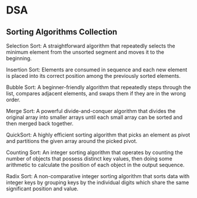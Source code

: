 # DSA

## Sorting Algorithms Collection

Selection Sort: A straightforward algorithm that repeatedly selects the minimum element from the unsorted segment and moves it to the beginning.

Insertion Sort: Elements are consumed in sequence and each new element is placed into its correct position among the previously sorted elements.

Bubble Sort: A beginner-friendly algorithm that repeatedly steps through the list, compares adjacent elements, and swaps them if they are in the wrong order.

Merge Sort: A powerful divide-and-conquer algorithm that divides the original array into smaller arrays until each small array can be sorted and then merged back together.

QuickSort: A highly efficient sorting algorithm that picks an element as pivot and partitions the given array around the picked pivot.

Counting Sort: An integer sorting algorithm that operates by counting the number of objects that possess distinct key values, then doing some arithmetic to calculate the position of each object in the output sequence.

Radix Sort: A non-comparative integer sorting algorithm that sorts data with integer keys by grouping keys by the individual digits which share the same significant position and value.
